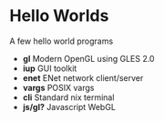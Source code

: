 Hello Worlds
============

A few hello world programs

 * **gl** Modern OpenGL using GLES 2.0
 * **iup** GUI toolkit
 * **enet** ENet network client/server
 * **vargs** POSIX vargs
 * **cli** Standard nix terminal
 * **js/gl?** Javascript WebGL

